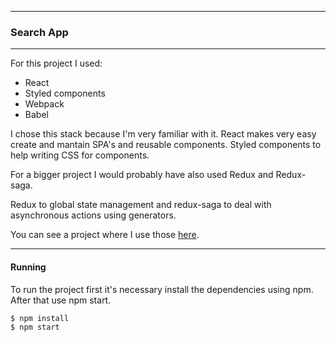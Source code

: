 _____
### Search App
_____

For this project I used:
* React
* Styled components
* Webpack
* Babel

I chose this stack because I'm very familiar with it. React makes very easy create and mantain SPA's and reusable components. Styled components to help writing CSS for components.

For a bigger project I would probably have also used Redux and Redux-saga.

Redux to global state management and redux-saga to deal with asynchronous actions using generators.

You can see a project where I use those [here]([https://github.com/hugodutra/ergast-api]).

___
#### Running

To run the project first it's necessary install the dependencies using npm. After that use npm start.

```
$ npm install
$ npm start
```



